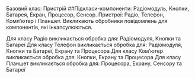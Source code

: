 Базовий клас: Пристрій
##Підкласи-компоненти: Радіомодуль, Кнопки, Батарея, Екран, Процесор, Сенсор.
Пристрої: Радіо, Телефон, Компʼютер і Планшет. Викликають обробники повідомлень для компонентів, які інкапсулюються.

Для класу Радіо викликається обробка для: Радіомодуля, Кнопки та Батареї
Для класу Телефон викликається обробка для: Радіомодуля, Кнопки та Батареї, Екрану та Процесора
Для класу Комʼютер викликається обробка для: Кнопки, Екрану та Процесора
Для класу Планшет викликається обробка для: Процесора, Екрану, Сенсору та Батареї
```
